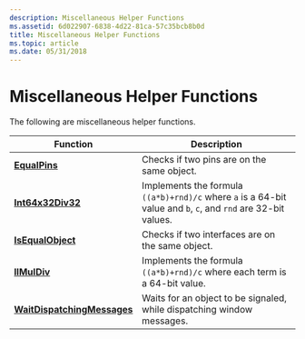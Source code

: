 ```yaml
---
description: Miscellaneous Helper Functions
ms.assetid: 6d022907-6838-4d22-81ca-57c35bcb8b0d
title: Miscellaneous Helper Functions
ms.topic: article
ms.date: 05/31/2018
---
```


# Miscellaneous Helper Functions

The following are miscellaneous helper functions.



| Function                                                   | Description                                                                                                   |
|------------------------------------------------------------|---------------------------------------------------------------------------------------------------------------|
| [**EqualPins**](equalpins.md)                             | Checks if two pins are on the same object.                                                                    |
| [**Int64x32Div32**](int64x32div32.md)                     | Implements the formula `((a*b)+rnd)/c` where `a` is a 64-bit value and `b`, `c`, and `rnd` are 32-bit values. |
| [**IsEqualObject**](isequalobject.md)                     | Checks if two interfaces are on the same object.                                                              |
| [**llMulDiv**](llmuldiv.md)                               | Implements the formula `((a*b)+rnd)/c` where each term is a 64-bit value.                                     |
| [**WaitDispatchingMessages**](waitdispatchingmessages.md) | Waits for an object to be signaled, while dispatching window messages.                                        |



 

 

 



